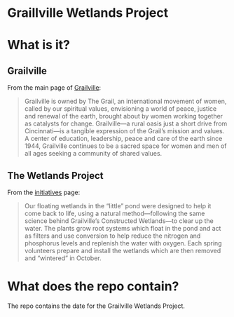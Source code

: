 # Graillville Wetlands Project

# What is it?

## Grailville

From the main page of [Grailville](http://www.grailville.org/):

>Grailville is owned by The Grail, an international movement of women, called by our spiritual values, envisioning a world of peace, justice and renewal of the earth, brought about by women working together as catalysts for change. Grailville—a rural oasis just a short drive from Cincinnati—is a tangible expression of the Grail’s mission and values. A center of education, leadership, peace and care of the earth since 1944, Grailville continues to be a sacred space for women and men of all ages seeking a community of shared values.

## The Wetlands Project

From the [initiatives](http://www.grailville.org/green-grailville/initiatives/) page:

> Our floating wetlands in the “little” pond were designed to help it come back to life, using a natural method—following the same science behind Grailville’s Constructed Wetlands—to clear up the water. The plants grow root systems which float in the pond and act as filters and use conversion to help reduce the nitrogen and phosphorus levels and replenish the water with oxygen. Each spring volunteers prepare and install the wetlands which are then removed and “wintered” in October.

# What does the repo contain?
The repo contains the date for the Grailville Wetlands Project.
